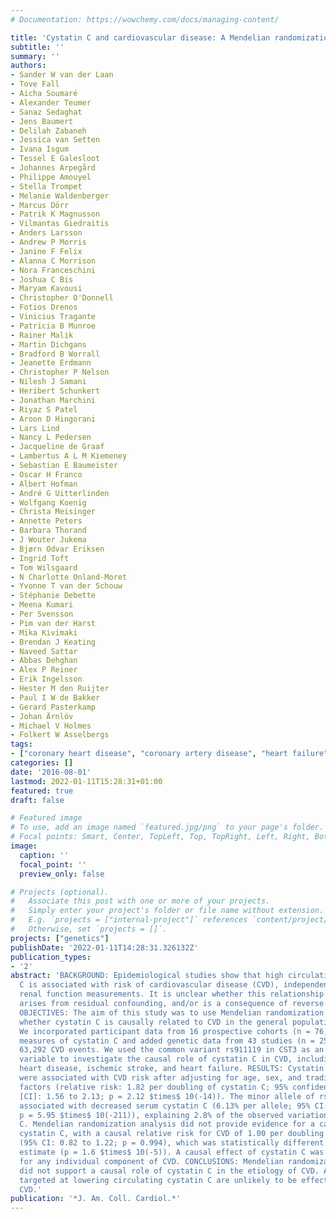 ```yaml
---
# Documentation: https://wowchemy.com/docs/managing-content/

title: 'Cystatin C and cardiovascular disease: A Mendelian randomization study'
subtitle: ''
summary: ''
authors:
- Sander W van der Laan
- Tove Fall
- Aicha Soumaré
- Alexander Teumer
- Sanaz Sedaghat
- Jens Baumert
- Delilah Zabaneh
- Jessica van Setten
- Ivana Isgum
- Tessel E Galesloot
- Johannes Arpegård
- Philippe Amouyel
- Stella Trompet
- Melanie Waldenberger
- Marcus Dörr
- Patrik K Magnusson
- Vilmantas Giedraitis
- Anders Larsson
- Andrew P Morris
- Janine F Felix
- Alanna C Morrison
- Nora Franceschini
- Joshua C Bis
- Maryam Kavousi
- Christopher O'Donnell
- Fotios Drenos
- Vinicius Tragante
- Patricia B Munroe
- Rainer Malik
- Martin Dichgans
- Bradford B Worrall
- Jeanette Erdmann
- Christopher P Nelson
- Nilesh J Samani
- Heribert Schunkert
- Jonathan Marchini
- Riyaz S Patel
- Aroon D Hingorani
- Lars Lind
- Nancy L Pedersen
- Jacqueline de Graaf
- Lambertus A L M Kiemeney
- Sebastian E Baumeister
- Oscar H Franco
- Albert Hofman
- André G Uitterlinden
- Wolfgang Koenig
- Christa Meisinger
- Annette Peters
- Barbara Thorand
- J Wouter Jukema
- Bjørn Odvar Eriksen
- Ingrid Toft
- Tom Wilsgaard
- N Charlotte Onland-Moret
- Yvonne T van der Schouw
- Stéphanie Debette
- Meena Kumari
- Per Svensson
- Pim van der Harst
- Mika Kivimaki
- Brendan J Keating
- Naveed Sattar
- Abbas Dehghan
- Alex P Reiner
- Erik Ingelsson
- Hester M den Ruijter
- Paul I W de Bakker
- Gerard Pasterkamp
- Johan Ärnlöv
- Michael V Holmes
- Folkert W Asselbergs
tags:
- ["coronary heart disease", "coronary artery disease", "heart failure", "ischemic stroke", "genetics", "mendelian randomization"]
categories: []
date: '2016-08-01'
lastmod: 2022-01-11T15:28:31+01:00
featured: true
draft: false

# Featured image
# To use, add an image named `featured.jpg/png` to your page's folder.
# Focal points: Smart, Center, TopLeft, Top, TopRight, Left, Right, BottomLeft, Bottom, BottomRight.
image:
  caption: ''
  focal_point: ''
  preview_only: false

# Projects (optional).
#   Associate this post with one or more of your projects.
#   Simply enter your project's folder or file name without extension.
#   E.g. `projects = ["internal-project"]` references `content/project/deep-learning/index.md`.
#   Otherwise, set `projects = []`.
projects: ["genetics"]
publishDate: '2022-01-11T14:28:31.326132Z'
publication_types:
- '2'
abstract: 'BACKGROUND: Epidemiological studies show that high circulating cystatin
  C is associated with risk of cardiovascular disease (CVD), independent of creatinine-based
  renal function measurements. It is unclear whether this relationship is causal,
  arises from residual confounding, and/or is a consequence of reverse causation.
  OBJECTIVES: The aim of this study was to use Mendelian randomization to investigate
  whether cystatin C is causally related to CVD in the general population. METHODS:
  We incorporated participant data from 16 prospective cohorts (n = 76,481) with 37,126
  measures of cystatin C and added genetic data from 43 studies (n = 252,216) with
  63,292 CVD events. We used the common variant rs911119 in CST3 as an instrumental
  variable to investigate the causal role of cystatin C in CVD, including coronary
  heart disease, ischemic stroke, and heart failure. RESULTS: Cystatin C concentrations
  were associated with CVD risk after adjusting for age, sex, and traditional risk
  factors (relative risk: 1.82 per doubling of cystatin C; 95% confidence interval
  [CI]: 1.56 to 2.13; p = 2.12 $times$ 10(-14)). The minor allele of rs911119 was
  associated with decreased serum cystatin C (6.13% per allele; 95% CI: 5.75 to 6.50;
  p = 5.95 $times$ 10(-211)), explaining 2.8% of the observed variation in cystatin
  C. Mendelian randomization analysis did not provide evidence for a causal role of
  cystatin C, with a causal relative risk for CVD of 1.00 per doubling cystatin C
  (95% CI: 0.82 to 1.22; p = 0.994), which was statistically different from the observational
  estimate (p = 1.6 $times$ 10(-5)). A causal effect of cystatin C was not detected
  for any individual component of CVD. CONCLUSIONS: Mendelian randomization analyses
  did not support a causal role of cystatin C in the etiology of CVD. As such, therapeutics
  targeted at lowering circulating cystatin C are unlikely to be effective in preventing
  CVD.'
publication: '*J. Am. Coll. Cardiol.*'
---
```

